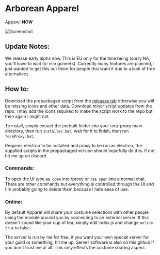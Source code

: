 # Arborean Apparel
Apparel **NOW**

![Screenshot](https://imgur.com/c3EtmsA.jpg)

## Update Notes:
We release early alpha now. This is EU only for the time being (sorry NA, you'll have to wait for elin gunners). Currently many features are planned, I just wanted to get this out there for people that want it due to a lack of free alternatives.

## How to:
Download the prepackaged script from the [releases tab](https://github.com/hugedong69/arborean-apparel/releases) otherwise you will be missing icons and other data. Download minor script updates from the repo. I may add the icons required to make the script work to the repo but then again I might not.

To install, simply extract the prebuilt folder into your tera-proxy main directory, then run `installer.bat`, wait for it to finish, then run `TeraProxy.bat`.

Requires electron to be installed and proxy to be run as electron, the supplied scripts in the prepackaged version should hopefully do this. If not hit me up on discord. 

### Commands:
To open the UI type `aa open` into /proxy or `!aa open` into a normal chat. There are other commands but everything is controlled through the UI and I'm probably going to delete them because I hate ease of use.

### Online:
By default Apparel will share your costume selections with other people using the module around you by connecting to an external server. If this doesn't sound like your cup of tea, simply edit index.js and change `online: true` to false.

The server is run by me for free, if you want your own special server for your guild or something, hit me up. Server software is also on this github if you don't trust me at all. This only effects the costume sharing aspect.
